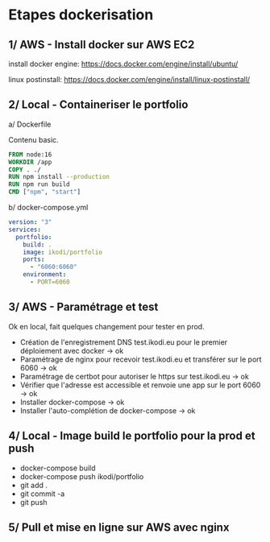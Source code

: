 # Etapes dockerisation

## 1/ AWS - Install docker sur AWS EC2

install docker engine:
https://docs.docker.com/engine/install/ubuntu/

linux postinstall:
https://docs.docker.com/engine/install/linux-postinstall/

## 2/ Local - Containeriser le portfolio

a/ Dockerfile

Contenu basic.

```Dockerfile
FROM node:16
WORKDIR /app
COPY . ./
RUN npm install --production
RUN npm run build
CMD ["npm", "start"]
```

b/ docker-compose.yml

```yaml
version: "3"
services:
  portfolio:
    build: .
    image: ikodi/portfolio
    ports:
      - "6060:6060"
    environment:
      - PORT=6060
```

## 3/ AWS - Paramétrage et test

Ok en local, fait quelques changement pour tester en prod.

- Création de l'enregistrement DNS test.ikodi.eu pour le premier déploiement avec docker -> ok
- Paramétrage de nginx pour recevoir test.ikodi.eu et transférer sur le port 6060 -> ok
- Paramétrage de certbot pour autoriser le https sur test.ikodi.eu -> ok
- Vérifier que l'adresse est accessible et renvoie une app sur le port 6060 -> ok
- Installer docker-compose -> ok
- Installer l'auto-complétion de docker-compose -> ok

## 4/ Local - Image build le portfolio pour la prod et push

- docker-compose build
- docker-compose push ikodi/portfolio
- git add .
- git commit -a
- git push

## 5/ Pull et mise en ligne sur AWS avec nginx

